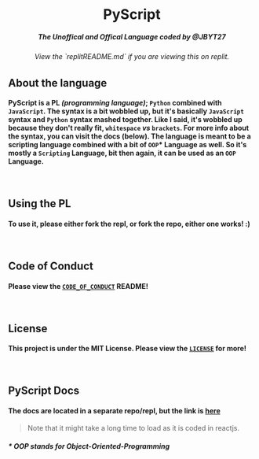 <h1 align = "center"> PyScript </h1>
<h5 align = "center"> The Unoffical and Offical Language coded by @JBYT27</h5>
<h6 align = "center"> View the `replitREADME.md` if you are viewing this on replit. 

<br>

## About the language
#### PyScript is a PL *(programming language)*; `Python` combined with `JavaScript`. The syntax is a bit wobbled up, but it's basically `JavaScript` syntax and `Python` syntax mashed together. Like I said, it's wobbled up because they don't really fit, __`whitespace`__ *vs* __`brackets`__. For more info about the syntax, you can visit the docs (below). The language is meant to be a scripting language combined with a bit of `OOP`* Language as well. So it's mostly a `Scripting` Language, bit then again, it can be used as an `OOP` Language. 

<br>

## Using the PL
#### To use it, please either fork the repl, or fork the repo, either one works! :) 

<br>

## Code of Conduct
#### Please view the [`CODE_OF_CONDUCT`](https://github.com/PyScript-Language/PyScript-Compiler/blob/master/CODE_OF_CONDUCT.md) README!

<br>

## License
#### This project is under the MIT License. Please view the [`LICENSE`](https://github.com/PyScript-Language/PyScript-Compiler/blob/master/LICENSE) for more!

<br>

## PyScript Docs
#### The docs are located in a separate repo/repl, but the link is [here](https://pyscript-docs.jbloves27.repl.co)
> Note that it might take a long time to load as it is coded in reactjs.

##### * OOP stands for Object-Oriented-Programming